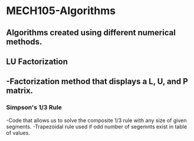 # **MECH105-Algorithms**
Algorithms created  using different numerical methods.
---
## **LU Factorization**
-Factorization method that displays a L, U, and P matrix.
---
### **Simpson's 1/3 Rule**
-Code that allows us to solve the composite 1/3 rule with any size of given segments.
-Trapezoidal rule used if odd number of segemnts exist in table of values.
